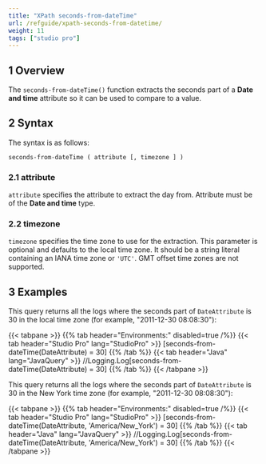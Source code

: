 ```yaml
---
title: "XPath seconds-from-dateTime"
url: /refguide/xpath-seconds-from-datetime/
weight: 11
tags: ["studio pro"]
---
```


## 1 Overview

The `seconds-from-dateTime()` function extracts the seconds part of a **Date and time** attribute so it can be used to compare to a value.

## 2 Syntax

The syntax is as follows:

```
seconds-from-dateTime ( attribute [, timezone ] )
```

### 2.1 attribute

`attribute` specifies the attribute to extract the day from. Attribute must be of the **Date and time** type.

### 2.2 timezone

`timezone` specifies the time zone to use for the extraction. This parameter is optional and defaults to the local time zone. It should be a string literal containing an IANA time zone or `'UTC'`. GMT offset time zones are not supported.

## 3 Examples

This query returns all the logs where the seconds part of `DateAttribute` is 30 in the local time zone (for example, "2011-12-30 08:08:30"):

{{< tabpane >}}
  {{% tab header="Environments:" disabled=true /%}}
  {{< tab header="Studio Pro" lang="StudioPro" >}}
    [seconds-from-dateTime(DateAttribute) = 30]
    {{% /tab %}}
  {{< tab header="Java" lang="JavaQuery" >}}
     //Logging.Log[seconds-from-dateTime(DateAttribute) = 30]
    {{% /tab %}}
{{< /tabpane >}}

This query returns all the logs where the seconds part of `DateAttribute` is 30 in the New York time zone (for example, "2011-12-30 08:08:30"):

{{< tabpane >}}
  {{% tab header="Environments:" disabled=true /%}}
  {{< tab header="Studio Pro" lang="StudioPro" >}}
    [seconds-from-dateTime(DateAttribute, 'America/New_York') = 30]
    {{% /tab %}}
  {{< tab header="Java" lang="JavaQuery" >}}
     //Logging.Log[seconds-from-dateTime(DateAttribute, 'America/New_York') = 30]
    {{% /tab %}}
{{< /tabpane >}}
